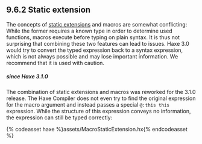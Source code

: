 ## 9.6.2 Static extension

The concepts of [static extensions](lf-static-extension.md) and macros are somewhat conflicting: While the former requires a known type in order to determine used functions, macros execute before typing on plain syntax. It is thus not surprising that combining these two features can lead to issues. Haxe 3.0 would try to convert the typed expression back to a syntax expression, which is not always possible and may lose important information. We recommend that it is used with caution.

##### since Haxe 3.1.0

The combination of static extensions and macros was reworked for the 3.1.0 release. The Haxe Compiler does not even try to find the original expression for the macro argument and instead passes a special `@:this this` expression. While the structure of this expression conveys no information, the expression can still be typed correctly:

{% codeasset haxe %}assets/MacroStaticExtension.hx{% endcodeasset %}
